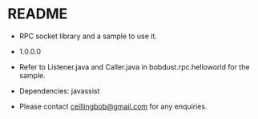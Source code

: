 # README #

* RPC socket library and a sample to use it.
* 1.0.0.0

* Refer to Listener.java and Caller.java in bobdust.rpc.helloworld for the sample.
* Dependencies: javassist


* Please contact ceillingbob@gmail.com for any enquiries.